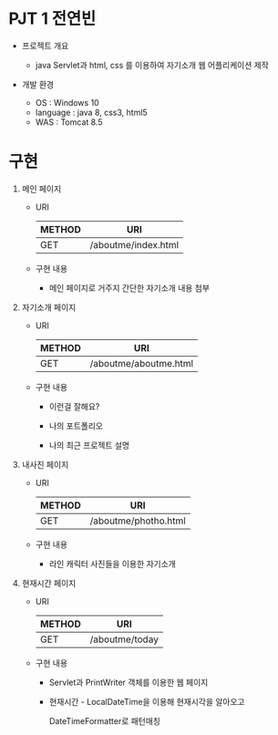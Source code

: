 # PJT 1 전연빈

- 프로젝트 개요
  - java Servlet과 html, css 를 이용하여 자기소개 웹 어플리케이션 제작

- 개발 환경	
  - OS : Windows 10
  - language : java 8, css3, html5
  - WAS : Tomcat 8.5



# 구현

1. 메인 페이지

   - URI

     | METHOD | URI                 |
     | ------ | ------------------- |
     | GET    | /aboutme/index.html |

   - 구현 내용

     - 메인 페이지로 거주지 간단한 자기소개 내용 첨부

       

2. 자기소개 페이지

   - URI

     | METHOD | URI                   |
     | ------ | --------------------- |
     | GET    | /aboutme/aboutme.html |

   - 구현 내용

     - 이런걸 잘해요?

     - 나의 포트폴리오

     - 나의 최근 프로젝트 설명

       

3. 내사진 페이지

   - URI

     | METHOD | URI                  |
     | ------ | -------------------- |
     | GET    | /aboutme/photho.html |

   - 구현 내용

     - 라인 캐릭터 사진들을 이용한 자기소개

4. 현재시간 페이지

   - URI

     | METHOD | URI            |
     | ------ | -------------- |
     | GET    | /aboutme/today |

   - 구현 내용

     - Servlet과 PrintWriter 객체를 이용한 웹 페이지

     - 현재시간 - LocalDateTime을 이용해 현재시각을 알아오고

       DateTimeFormatter로 패턴매칭

       

   